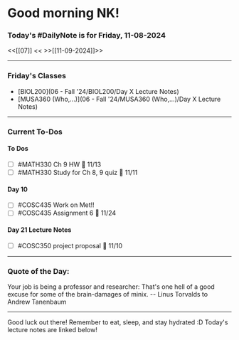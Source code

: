 # Good morning NK!
### Today's #DailyNote is for Friday, 11-08-2024

<<[[07]] <<
\>>[[11-09-2024]]>>

------------
### Friday's Classes
- [BIOL200](06 - Fall '24/BIOL200/Day X Lecture Notes)
- [MUSA360 (Who,...)](06 - Fall '24/MUSA360 (Who,...)/Day X Lecture Notes)


------------
### Current To-Dos
#### To Dos
- [ ] #MATH330 Ch 9 HW 📅 11/13 
- [ ] #MATH330 Study for Ch 8, 9 quiz 📅 11/11
#### Day 10
- [ ] #COSC435 Work on Met!!
- [ ] #COSC435 Assignment 6 📅 11/24
#### Day 21 Lecture Notes
- [ ] #COSC350 project proposal 📅 11/10

----------
### Quote of the Day:

 Your job is being a professor and researcher: That's one hell of a good excuse
for some of the brain-damages of minix.
	-- Linus Torvalds to Andrew Tanenbaum

-------
Good luck out there! Remember to eat, sleep, and stay hydrated :D
Today's lecture notes are linked below!